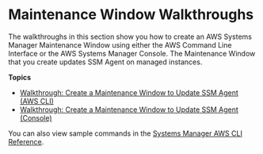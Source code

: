 # Maintenance Window Walkthroughs<a name="maintenance-window-walkthroughs"></a>

The walkthroughs in this section show you how to create an AWS Systems Manager Maintenance Window using either the AWS Command Line Interface or the AWS Systems Manager Console\. The Maintenance Window that you create updates SSM Agent on managed instances\.

**Topics**
+ [Walkthrough: Create a Maintenance Window to Update SSM Agent \(AWS CLI\)](mw-walkthrough-cli.md)
+ [Walkthrough: Create a Maintenance Window to Update SSM Agent \(Console\)](mw-walkthrough-console.md)

You can also view sample commands in the [Systems Manager AWS CLI Reference](https://docs.aws.amazon.com/cli/latest/reference/ssm/index.html)\.